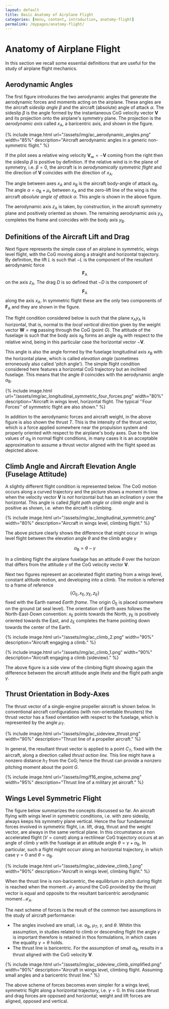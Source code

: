```yaml
---
layout: default
title: Basic Anatomy of Airplane Flight
categories: [menu, content, introduction, anatomy-flight]
permalink: /mypages/anatomy-flight/
---
```


# Anatomy of Airplane Flight

In this section we recall some essential definitions that are useful for the study of airplane flight mechanics.

## Aerodynamic Angles

The first figure introduces the two aerodynamic angles that generate the aerodynamic forces and moments acting on the
airplane. These angles are the aircraft *sideslip angle* $\beta$ and the aircraft (absolute) angle of attack $\alpha$.
The sideslip $\beta$ is the angle formed by the instantaneous CoG velocity vector $\boldsymbol{V}$ and its projection
onto the airplane's symmetry plane. The projection is the *aerodynamic axis* called $x_\mathrm{A}$, a baricentric axis,
and shown in the figure.

{% include image.html
  url="/assets/img/ac_aerodynamic_angles.png"
  width="85%"
  description="Aircraft aerodynamic angles in a generic non-symmetric flight."
  %}

If the pilot sees a relative wing velocity $\boldsymbol{V} _ {\infty} = -\boldsymbol{V}$ coming from the right then the sideslip
$\beta$ is positive by definition. If the relative wind is in the plane of symmetry, i.e. $\beta = 0$, the aircraft is in
*aerodynamically symmetric flight* and the direction of $\boldsymbol{V}$ coincides with the direction of $x_\mathrm{A}$.

The angle between axes $x_\mathrm{A}$ and $x_\mathrm{B}$ is the aircraft body-angle of attack $\alpha_\mathrm{B}$.
The angle $\alpha = \alpha_\mathrm{B} + \mu_x$ between $x_\mathrm{A}$ and the zero-lift line of the wing is the
aircraft *absolute angle of attack* $\alpha$. This angle is shown in the above figure.

The aerodynamic axis $z_\mathrm{A}$ is taken, by construction, in the aircraft symmetry plane and positively oriented
as shown. The remaining aerodynamic axis $y_\mathrm{A}$ completes the frame and coincides with the body axis $y_\mathrm{B}$.

## Definitions of the Aircraft Lift and Drag

Next figure represents the simple case of an airplane in symmetric, wings level flight, with the CoG moving along a straight
and horizontal trajectory. By definition, the lift $L$ is such that $-L$ is the component of the resultant aerodynamic force
$$\boldsymbol{F}_\mathrm{A}$$ on the axis $z_\mathrm{A}$. The drag $D$ is so defined that $-D$ is the component of
$$\boldsymbol{F}_\mathrm{A}$$ along the axis $x_\mathrm{A}$.
In symmetric flight these are the only two components of $\boldsymbol{F}_\mathrm{A}$ and they are shown in the figure.

The flight condition considered below is such that the plane $x_\mathrm{A} y_\mathrm{A}$ is horizontal, that is, normal to
the *local vertical direction* given by the weight vector $\boldsymbol{W} = m \boldsymbol{g}$ passing through the CoG (point $G$).
The attitude of the fuselage is such that the body axis $x_\mathrm{B}$ forms an angle $\alpha_\mathrm{B}$ with respect to the
relative wind, being in this particular case the horizontal vector $-\boldsymbol{V}$.

This angle is also the angle formed by the fuselage longitudinal axis $x_\mathrm{B}$ with the horizontal plane,
which is called *elevation angle* (sometimes erroneously also called 'pitch angle').
The simple flight condition considered here features a horizontal CoG trajectory but an inclined fuselage.
This means that the angle $\theta$ coincides with the aerodynamic angle $\alpha_\mathrm{B}$.

{% include image.html
  url="/assets/img/ac_longitudinal_symmetric_four_forces.png"
  width="80%"
  description="Aircraft in wings level, horizontal flight. The typical ''Four Forces'' of symmetric flight are also shown."
  %}

In addition to the aerodynamic forces and aircraft weight, in the above figure is also shown the thrust $T$. This is
the intensity of the thrust vector, which is a force applied somewhere near the propulsion system and properly
oriented with respect to the airplane's body axes. Due to the low values of $\alpha_\mathrm{B}$ in normal flight conditions,
in many cases it is an acceptable approximation to assume a thrust vector aligned with the flight speed
as depicted above.

## Climb Angle and Aircraft Elevation Angle (Fuselage Attitude)

A slightly different flight condition is represented below. The CoG motion occurs along a curved trajectory
and the picture shows a moment in time when the velocity vector $\boldsymbol{V}$ is *not* horizontal but has an inclination
$\gamma$ over the horizontal. This angle is called *flight path angle* or *climb angle* and is positive as shown, i.e. when
the aircraft is climbing.

{% include image.html
  url="/assets/img/ac_longitudinal_symmetric.png"
  width="80%"
  description="Aircraft in wings level, climbing flight."
  %}

The above picture clearly shows the difference that might occur in wings level flight between the elevation angle
$\theta$ and the climb angle $\gamma$

$$
\alpha_\mathrm{B} = \theta - \gamma
\label{eq:Flight:alpha:gamma:theta}
$$

In a climbing flight the airplane fuselage has an attitude $\theta$ over the horizon that differs from the
attitude $\gamma$ of the CoG velocity vector $\boldsymbol{V}$.

Next two figures represent an accelerated flight starting from a wings level, constant altitude motion, and developing
into a climb. The motion is referred to a frame of reference
$$\left\{ O_\mathrm{E}, x_\mathrm{E}, y_\mathrm{E}, z_\mathrm{E}\right\}$$ fixed with the Earth named *Earth frame*.
The origin $O_\mathrm{E}$ is placed somewhere on the ground (at seal level).
The orientation of Earth axes follows the North-East-Down convention: $x_\mathrm{E}$ points towards the North,
$y_\mathrm{E}$ is positively oriented towards the East, and $z_\mathrm{E}$ completes the frame pointing down towards
the center of the Earth.

{% include image.html
  url="/assets/img/ac_climb_2.png"
  width="90%"
  description="Aircraft engaging a climb."
  %}

{% include image.html
  url="/assets/img/ac_climb_1.png"
  width="90%"
  description="Aircraft engaging a climb (sideview)."
  %}

The above figure is a side view of the climbing flight showing again the difference between the aircraft attitude angle
$theta$ and the flight path angle $\gamma$.

## Thrust Orientation in Body-Axes

The thrust vector of a single-engine propeller aircraft is shown below. In conventional aircraft configurations
(with non-orientable thrusters) the thrust vector has a fixed orientation with respect to the fuselage, which
is represented by the angle $\mu_T$.

{% include image.html
  url="/assets/img/ac_sideview_thrust.png"
  width="90%"
  description="Thrust line of a propeller aircraft."
  %}

In general, the resultant thrust vector is applied to a point $C_T$, fixed with the aircraft, along
a direction called *thrust action line*. This line might have a nonzero distance $h_T$ from the CoG;
hence the thrust can provide a nonzero pitching moment about the point $G$.

{% include image.html
  url="/assets/img/f16_engine_scheme.png"
  width="95%"
  description="Thrust line of a military jet aircraft."
  %}

## Wings Level Symmetric Flight

The figure below summarizes the concepts discussed so far. An aircraft flying with wings level in
symmetric conditions, i.e. with zero sideslip, always keeps his symmetry plane vertical.
Hence the four fundamental forces involved in symmetric flight, i.e. lift, drag, thrust and the weight vector, are always
in the same vertical plane.
In this circumstance a non accelerated flight ($V = \mathrm{const}$) along a rectilinear CoG trajectory occurs at an
angle of climb $\gamma$ with the fuselage at an attitude angle $\theta = \gamma + \alpha_\mathrm{B}$. In particular, such a
flight might occurr along an horizontal trajectory, in which case $\gamma = 0$ and $\theta = \alpha_\mathrm{B}$.

{% include image.html
  url="/assets/img/ac_sideview_climb_1.png"
  width="90%"
  description="Aircraft in wings level, climbing flight."
  %}

When the thrust line is non-baricentric, the equilibrium in pitch during flight is reached when the moment $\mathcal{M}_T$
around the CoG provided by the thrust vector is equal and opposite to the resultant baricentric aerodynamic moment $\mathcal{M} _ \mathrm{A}$.

The next scheme of forces is the result of the common two assumptions in the study of aircraft performance:

- The angles involved are small, i.e. $\alpha_\mathrm{B}$, $\mu_T$, $\gamma$, and $\theta$. Whitin this assumption, in studies related to climb
  or descending flight the angle $\gamma$ is important therefore is retained in thos formulations, in which cases the equality
  $\gamma = \theta$ holds.
- The thrust line is baricentric. For the assumption of small $\alpha_\mathrm{B}$, results in a thrust aligned with the CoG velocity
  $\boldsymbol{V}$.

{% include image.html
  url="/assets/img/ac_sideview_climb_simplified.png"
  width="90%"
  description="Aircraft in wings level, climbing flight. Assuming small angles and a baricentric thrust line."
  %}

The above scheme of forces becomes even simpler for a wings level, symmetric flight along a horizontal trajectory,
i.e. $\gamma = 0$. In this case thrust and drag forces are opposed and horizontal; weight and lift forces are aligned,
opposed and vertical.
